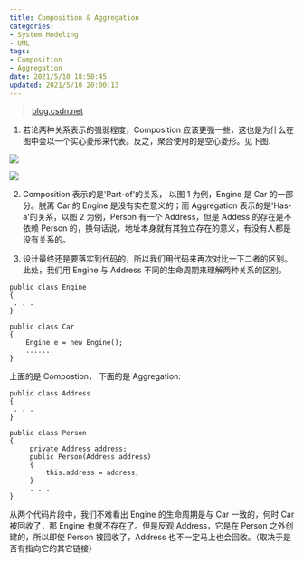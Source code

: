 ```yaml
---
title: Composition & Aggregation
categories:
- System Modeling
- UML
tags:
- Composition
- Aggregation
date: 2021/5/10 18:50:45
updated: 2021/5/10 20:00:13
---
```


> [blog.csdn.net](https://blog.csdn.net/simonezhlx/article/details/8855297)

1. 若论两种关系表示的强弱程度，Composition 应该更强一些，这也是为什么在图中会以一个实心菱形来代表。反之，聚合使用的是空心菱形。见下图.

![](https://gitee.com/gaoyi-ai/image-bed/raw/master/images/20130426171010963)  

![](https://gitee.com/gaoyi-ai/image-bed/raw/master/images/20130426171100149)  

2. Composition 表示的是'Part-of'的关系， 以图 1 为例，Engine 是 Car 的一部分。脱离 Car 的 Engine 是没有实在意义的；而 Aggregation 表示的是'Has-a'的关系，以图 2 为例，Person 有一个 Address，但是 Addess 的存在是不依赖 Person 的，换句话说，地址本身就有其独立存在的意义，有没有人都是没有关系的。

3. 设计最终还是要落实到代码的，所以我们用代码来再次对比一下二者的区别。此处，我们用 Engine 与 Address 不同的生命周期来理解两种关系的区别。

```
public class Engine
{
 . . . 
}
 
public class Car
{
    Engine e = new Engine();
    .......
}
```

上面的是 Compostion， 下面的是 Aggregation:

```
public class Address
{
 . . .
}
 
public class Person
{
     private Address address;
     public Person(Address address)
     {
         this.address = address;
     }
     . . .
}
```

从两个代码片段中，我们不难看出 Engine 的生命周期是与 Car 一致的，何时 Car 被回收了，那 Engine 也就不存在了。但是反观 Address，它是在 Person 之外创建的，所以即使 Person 被回收了，Address 也不一定马上也会回收。（取决于是否有指向它的其它链接）
